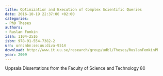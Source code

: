 ```yaml
---
title: Optimization and Execution of Complex Scientific Queries
date: 2016-10-19 22:37:00 +02:00
categories:
- PhD Theses
authors:
- Ruslan Fomkin
issn: 1104-2516
isbn: 978-91-554-7382-2
urn: urn:nbn:se:uu:diva-9514
download: http://www.it.uu.se/research/group/udbl/Theses/RuslanFomkinPhD.pdf
year: 2009
---
```


Uppsala Dissertations from the Faculty of Science and Technology 80
